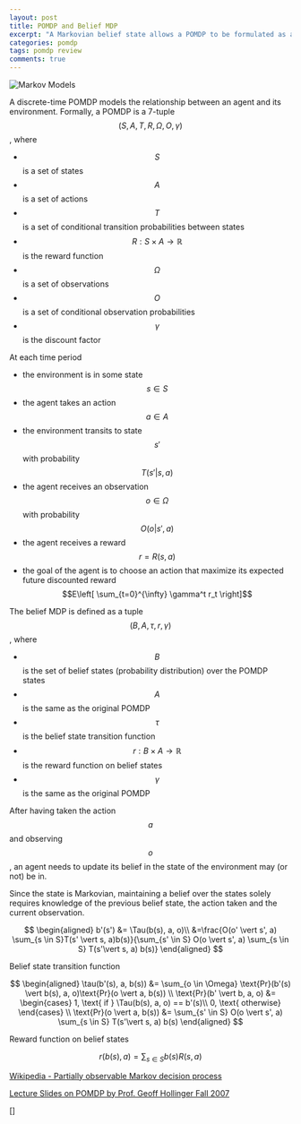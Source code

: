 ```yaml
---
layout: post
title: POMDP and Belief MDP
excerpt: "A Markovian belief state allows a POMDP to be formulated as a MDP where every belief is a state."
categories: pomdp
tags: pomdp review
comments: true
---
```


![Markov Models](https://intonomos.com/blog/assets/markov_models_table.png)

A discrete-time POMDP models the relationship between an agent and its environment. Formally, a POMDP is a 7-tuple $$(S, A, T, R, \Omega, O, \gamma)$$, where
- $$S$$ is a set of states
- $$A$$ is a set of actions
- $$T$$ is a set of conditional transition probabilities between states
- $$R: S \times A \rightarrow \mathbb{R}$$ is the reward function
- $$\Omega$$ is a set of observations
- $$O$$ is a set of conditional observation probabilities
- $$\gamma$$ is the discount factor

At each time period
- the environment is in some state $$s \in S$$
- the agent takes an action $$a \in A$$
- the environment transits to state $$s'$$ with probability $$T(s'\vert s, a)$$
- the agent receives an observation $$o \in \Omega$$ with probability $$O(o \vert s', a)$$
- the agent receives a reward $$r = R(s, a)$$
- the goal of the agent is to choose an action that maximize its expected future discounted reward $$E\left[ \sum_{t=0}^{\infty} \gamma^t r_t \right]$$

The belief MDP is defined as a tuple $$(B, A, \tau, r, \gamma)$$, where
- $$B$$ is the set of belief states (probability distribution) over the POMDP states
- $$A$$ is the same as the original POMDP
- $$\tau$$ is the belief state transition function
- $$r: B \times A \rightarrow \mathbb{R}$$ is the reward function on belief states
- $$\gamma$$ is the same as the original POMDP

After having taken the action $$a$$ and observing $$o$$, an agent needs to update its belief in the state of the environment may (or not) be in.

Since the state is Markovian, maintaining a belief over the states solely requires knowledge of the previous belief state, the action taken and the current observation.

$$
\begin{aligned}
b'(s') &= \Tau(b(s), a, o)\\
   &=\frac{O(o' \vert s', a) \sum_{s \in S}T(s' \vert s, a)b(s)}{\sum_{s' \in S} O(o \vert s', a) \sum_{s \in S} T(s'\vert s, a) b(s)}
\end{aligned}
$$

Belief state transition function

$$
\begin{aligned}
\tau(b'(s), a, b(s)) &= \sum_{o \in \Omega} \text{Pr}(b'(s) \vert b(s), a, o)\text{Pr}(o \vert a, b(s)) \\
\text{Pr}(b' \vert b, a, o) &=
\begin{cases}
1, \text{ if } \Tau(b(s), a, o) == b'(s)\\ 
0, \text{ otherwise}
\end{cases} \\
\text{Pr}(o \vert a, b(s)) &= \sum_{s' \in S} O(o \vert s', a) \sum_{s \in S} T(s'\vert s, a) b(s)
\end{aligned}
$$

Reward function on belief states

$$
r(b(s), a) = \sum_{s \in S} b(s) R(s, a)
$$

[Wikipedia - Partially observable Markov decision process](https://en.wikipedia.org/wiki/Partially_observable_Markov_decision_process)

[Lecture Slides on POMDP by Prof. Geoff Hollinger Fall 2007](http://www.cs.cmu.edu/~ggordon/780-fall07/lectures/POMDP_lecture.pdf)

[]